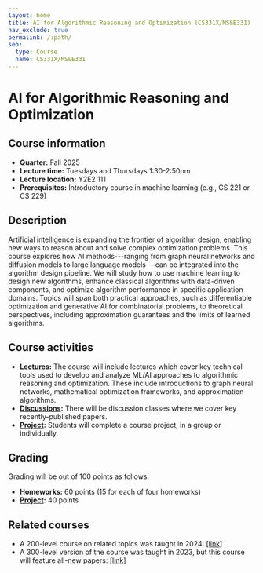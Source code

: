 ```yaml
---
layout: home
title: AI for Algorithmic Reasoning and Optimization (CS331X/MS&E331)
nav_exclude: true
permalink: /:path/
seo:
  type: Course
  name: CS331X/MS&E331
---
```


# AI for Algorithmic Reasoning and Optimization

## Course information

- **Quarter:** Fall 2025
- **Lecture time:** Tuesdays and Thursdays 1:30-2:50pm
- **Lecture location:** Y2E2 111
- **Prerequisites:**  Introductory course in machine learning (e.g., CS 221 or CS 229)

## Description

Artificial intelligence is expanding the frontier of algorithm design, enabling new ways to reason about and solve complex optimization problems. This course explores how AI methods---ranging from graph neural networks and diffusion models to large language models---can be integrated into the algorithm design pipeline. We will study how to use machine learning to design new algorithms, enhance classical algorithms with data-driven components, and optimize algorithm performance in specific application domains. Topics will span both practical approaches, such as differentiable optimization and generative AI for combinatorial problems, to theoretical perspectives, including approximation guarantees and the limits of learned algorithms.

## Course activities

- **[Lectures](calendar.md):** The course will include lectures which cover key technical tools used to develop and analyze ML/AI approaches to algorithmic reasoning and optimization. These include introductions to graph neural networks, mathematical optimization frameworks, and approximation algorithms.
- **[Discussions](discussions.md):** There will be discussion classes where we cover key recently-published papers.
- **[Project](project.md):** Students will complete a course project, in a group or individually.

## Grading

Grading will be out of 100 points as follows:
- **Homeworks:** 60 points (15 for each of four homeworks)
- **[Project](https://vitercik.github.io/bwca/project/#grading):** 40 points

## Related courses
- A 200-level course on related topics was taught in 2024: [[link]](https://vitercik.github.io/ml4do/)
- A 300-level version of the course was taught in 2023, but this course will feature all-new papers: [[link]](https://vitercik.github.io/ml4algs/)